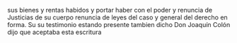 sus bienes y rentas habidos y portar haber con el poder y renuncia de Justicias de su cuerpo renuncia de leyes del caso y general del derecho en forma. Su su testimonio estando presente tambien dicho Don Joaquín Colón dijo que aceptaba esta escritura